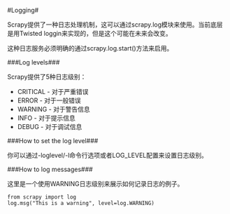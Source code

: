 #Logging#

Scrapy提供了一种日志处理机制，这可以通过scrapy.log模块来使用。当前底层是用Twisted loggin来实现的，但是这个可能在未来会改变。

这种日志服务必须明确的通过scrapy.log.start()方法来启用。

###Log levels###

Scrapy提供了5种日志级别：

- CRITICAL - 对于严重错误
- ERROR - 对于一般错误
- WARNING - 对于警告信息
- INFO - 对于提示信息
- DEBUG - 对于调试信息
 
###How to set the log level###

你可以通过-loglevel/-l命令行选项或者LOG_LEVEL配置来设置日志级别。

###How to log messages###

这里是一个使用WARNING日志级别来展示如何记录日志的例子。

    from scrapy import log
    log.msg("This is a warning", level=log.WARNING)
